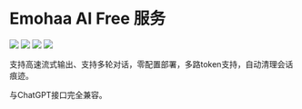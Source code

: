 # Emohaa AI Free 服务

![](https://img.shields.io/github/license/llm-red-team/emohaa-free-api.svg)
![](https://img.shields.io/github/stars/llm-red-team/emohaa-free-api.svg)
![](https://img.shields.io/github/forks/llm-red-team/emohaa-free-api.svg)
![](https://img.shields.io/docker/pulls/vinlic/emohaa-free-api.svg)

支持高速流式输出、支持多轮对话，零配置部署，多路token支持，自动清理会话痕迹。

与ChatGPT接口完全兼容。
